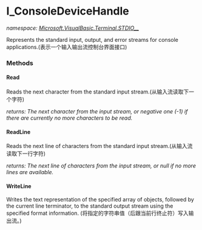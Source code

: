 ﻿
# I_ConsoleDeviceHandle
_namespace: [Microsoft.VisualBasic.Terminal.STDIO__](N-Microsoft.VisualBasic.Terminal.STDIO__.md)_

Represents the standard input, output, and error streams for console applications.(表示一个输入输出流控制台界面接口)

### Methods

#### Read
Reads the next character from the standard input stream.(从输入流读取下一个字符)

_returns: The next character from the input stream, or negative one (-1) if there are currently no more characters to be read._
#### ReadLine
Reads the next line of characters from the standard input stream.(从输入流读取下一行字符)

_returns: The next line of characters from the input stream, or null if no more lines are available._
#### WriteLine
Writes the text representation of the specified array of objects, followed by the current line terminator, to the standard output stream using the specified format information.
 (将指定的字符串值（后跟当前行终止符）写入输出流。)



